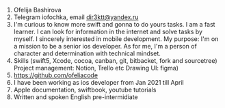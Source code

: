 1. Ofelija Bashirova
2. Telegram iofochka, email dir3ktt@yandex.ru
3. I'm curious to know more swift and gonna to do 
yours tasks. I am a fast learner. I can look for information 
in the internet and solve tasks by myself. I sincerely interested in mobile development.
My purpose: I'm on a mission to be a senior ios developer.
As for me, I'm a person of character and determination with technical mindset.
4. Skills (swift5, Xcode, cocoa, canban, git, bitbacket, fork and sourcetree)
Project management: Notion, Trello etc
Drawing UI: figma)
5. https://github.com/ofeliacode
6. I have been working as ios developer from Jan 2021 till April
7. Apple documentation, swiftbook, youtube tutorials
8. Written and spoken English pre-intermidiate
